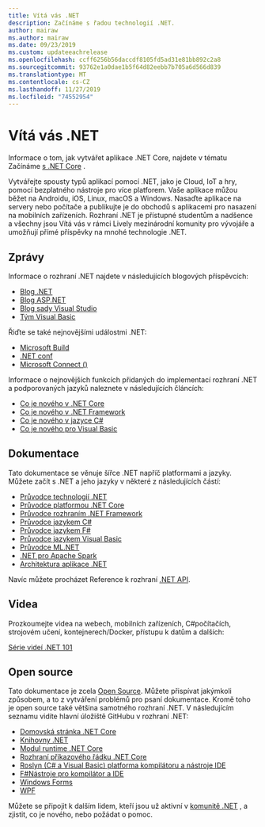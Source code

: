 ```yaml
---
title: Vítá vás .NET
description: Začínáme s řadou technologií .NET.
author: mairaw
ms.author: mairaw
ms.date: 09/23/2019
ms.custom: updateeachrelease
ms.openlocfilehash: ccff6256b56daccdf8105fd5ad31e81bb892c2a8
ms.sourcegitcommit: 93762e1a0dae1b5f64d82eebb7b705a6d566d839
ms.translationtype: MT
ms.contentlocale: cs-CZ
ms.lasthandoff: 11/27/2019
ms.locfileid: "74552954"
---
```

# <a name="welcome-to-net"></a>Vítá vás .NET

Informace o tom, jak vytvářet aplikace .NET Core, najdete v tématu Začínáme [s .NET Core](core/get-started.md) .

Vytvářejte spousty typů aplikací pomocí .NET, jako je Cloud, IoT a hry, pomocí bezplatného nástroje pro více platforem. Vaše aplikace můžou běžet na Androidu, iOS, Linux, macOS a Windows. Nasaďte aplikace na servery nebo počítače a publikujte je do obchodů s aplikacemi pro nasazení na mobilních zařízeních. Rozhraní .NET je přístupné studentům a nadšence a všechny jsou Vítá vás v rámci Lively mezinárodní komunity pro vývojáře a umožňují přímé příspěvky na mnohé technologie .NET.

## <a name="news"></a>Zprávy

Informace o rozhraní .NET najdete v následujících blogových příspěvcích:

- [Blog .NET](https://devblogs.microsoft.com/dotnet/)
- [Blog ASP.NET](https://devblogs.microsoft.com/aspnet/)
- [Blog sady Visual Studio](https://devblogs.microsoft.com/visualstudio/)
- [Tým Visual Basic](https://devblogs.microsoft.com/vbteam/)

Řiďte se také nejnovějšími událostmi .NET:

- [Microsoft Build](https://www.microsoft.com/build)
- [.NET conf](https://www.dotnetconf.net/)
- [Microsoft Connect ()](https://www.microsoft.com/connectevent)

Informace o nejnovějších funkcích přidaných do implementací rozhraní .NET a podporovaných jazyků naleznete v následujících článcích:

- [Co je nového v .NET Core](core/whats-new/index.md)
- [Co je nového v .NET Framework](framework/whats-new/index.md)
- [Co je nového v jazyce C#](csharp/whats-new/index.md)
- [Co je nového pro Visual Basic](visual-basic/getting-started/whats-new.md)

## <a name="documentation"></a>Dokumentace

Tato dokumentace se věnuje šířce .NET napříč platformami a jazyky. Můžete začít s .NET a jeho jazyky v některé z následujících částí:

- [Průvodce technologií .NET](standard/index.md)
- [Průvodce platformou .NET Core](core/index.md)
- [Průvodce rozhraním .NET Framework](framework/index.md)
- [Průvodce jazykem C#](csharp/index.yml)
- [Průvodce jazykem F#](fsharp/index.yml)
- [Průvodce jazykem Visual Basic](visual-basic/index.md)
- [Průvodce ML.NET](machine-learning/index.yml)
- [.NET pro Apache Spark](spark/index.yml)
- [Architektura aplikace .NET](architecture/index.yml)

Navíc můžete procházet Reference k rozhraní [.NET API](/dotnet/api).

## <a name="videos"></a>Videa

Prozkoumejte videa na webech, mobilních zařízeních, C#počítačích, strojovém učení, kontejnerech/Docker, přístupu k datům a dalších:

[Série videí .NET 101](https://dotnet.microsoft.com/learn/videos)

## <a name="open-source"></a>Open source

Tato dokumentace je zcela [Open Source](https://github.com/dotnet/docs). Můžete přispívat jakýmkoli způsobem, a to z vytváření problémů pro psaní dokumentace. Kromě toho je open source také většina samotného rozhraní .NET. V následujícím seznamu vidíte hlavní úložiště GitHubu v rozhraní .NET:

- [Domovská stránka .NET Core](https://github.com/dotnet/core)
- [Knihovny .NET](https://github.com/dotnet/corefx)
- [Modul runtime .NET Core](https://github.com/dotnet/coreclr)
- [Rozhraní příkazového řádku .NET Core](https://github.com/dotnet/cli)
- [Roslyn (C# a Visual Basic) platforma kompilátoru a nástroje IDE](https://github.com/dotnet/roslyn)
- [F#Nástroje pro kompilátor a IDE](https://github.com/microsoft/visualfsharp)
- [Windows Forms](https://github.com/dotnet/winforms)
- [WPF](https://github.com/dotnet/wpf)

Můžete se připojit k dalším lidem, kteří jsou už aktivní v [komunitě .NET](https://dotnet.microsoft.com/platform/community) , a zjistit, co je nového, nebo požádat o pomoc.
